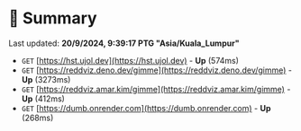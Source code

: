 # 📖 Summary
Last updated: **20/9/2024, 9:39:17 PTG "Asia/Kuala_Lumpur"**

- `GET` [https://hst.ujol.dev](https://hst.ujol.dev) - **Up** (574ms)
- `GET` [https://reddviz.deno.dev/gimme](https://reddviz.deno.dev/gimme) - **Up** (3273ms)
- `GET` [https://reddviz.amar.kim/gimme](https://reddviz.amar.kim/gimme) - **Up** (412ms)
- `GET` [https://dumb.onrender.com](https://dumb.onrender.com) - **Up** (268ms)
